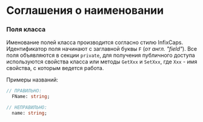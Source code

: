 # Соглашения о наименовании

### Поля класса

Именование полей класса производится согласно стилю InfixCaps. Идентификатор поля начинают с заглавной буквы `F` \(_от англ. "field"_\). Все поля объявляются в секции `private`, для получения публичного доступа используются свойства класса или методы `GetXxx` и `SetXxx`, где `Xxx` - имя свойства, с которым ведется работа.

Примеры названий:

```Pascal
// ПРАВИЛЬНО:
  FName: string;

// НЕПРАВИЛЬНО:
  name: string;
```



